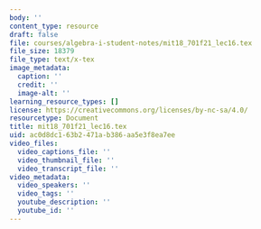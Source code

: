 ```yaml
---
body: ''
content_type: resource
draft: false
file: courses/algebra-i-student-notes/mit18_701f21_lec16.tex
file_size: 18379
file_type: text/x-tex
image_metadata:
  caption: ''
  credit: ''
  image-alt: ''
learning_resource_types: []
license: https://creativecommons.org/licenses/by-nc-sa/4.0/
resourcetype: Document
title: mit18_701f21_lec16.tex
uid: ac0d8dc1-63b2-471a-b386-aa5e3f8ea7ee
video_files:
  video_captions_file: ''
  video_thumbnail_file: ''
  video_transcript_file: ''
video_metadata:
  video_speakers: ''
  video_tags: ''
  youtube_description: ''
  youtube_id: ''
---
```

